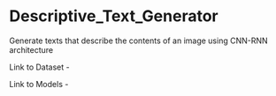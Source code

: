 # Descriptive_Text_Generator
Generate texts that describe the contents of an image using CNN-RNN architecture

Link to Dataset - 

Link to Models - 
